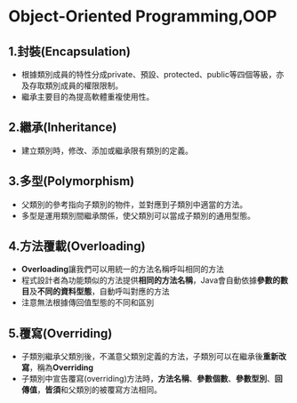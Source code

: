 Object-Oriented Programming,OOP
===
1.**封裝(Encapsulation)**
---
* 根據類別成員的特性分成private、預設、protected、public等四個等級，亦及存取類別成員的權限限制。  
* 繼承主要目的為提高軟體重複使用性。

2.**繼承(Inheritance)**
---
* 建立類別時，修改、添加或繼承限有類別的定義。

3.**多型(Polymorphism)**
---
* 父類別的參考指向子類別的物件，並對應到子類別中適當的方法。  
* 多型是運用類別間繼承關係，使父類別可以當成子類別的通用型態。

4.**方法覆載(Overloading)**
---
* **Overloading**讓我們可以用統一的方法名稱呼叫相同的方法
* 程式設計者為功能類似的方法提供**相同的方法名稱**，Java會自動依據**參數的數目**及**不同的資料型態**，自動呼叫對應的方法
* 注意無法根據傳回值型態的不同和區別

5.**覆寫(Overriding)**
---
* 子類別繼承父類別後，不滿意父類別定義的方法，子類別可以在繼承後**重新改寫**，稱為**Overriding**
* 子類別中宣告覆寫(overriding)方法時，**方法名稱**、**參數個數**、**參數型別**、**回傳值**，**皆須**和父類別的被覆寫方法相同。
